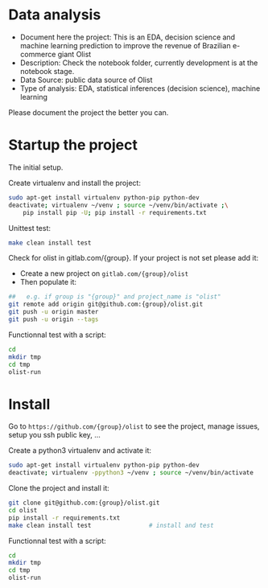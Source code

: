 # Data analysis
- Document here the project: This is an EDA, decision science and machine learning prediction to improve the revenue of Brazilian e-commerce giant Olist
- Description: Check the notebook folder, currently development is at the notebook stage. 
- Data Source: public data source of Olist
- Type of analysis: EDA, statistical inferences (decision science), machine learning

Please document the project the better you can.

# Startup the project

The initial setup.

Create virtualenv and install the project:
```bash
sudo apt-get install virtualenv python-pip python-dev
deactivate; virtualenv ~/venv ; source ~/venv/bin/activate ;\
    pip install pip -U; pip install -r requirements.txt
```

Unittest test:
```bash
make clean install test
```

Check for olist in gitlab.com/{group}.
If your project is not set please add it:

- Create a new project on `gitlab.com/{group}/olist`
- Then populate it:

```bash
##   e.g. if group is "{group}" and project_name is "olist"
git remote add origin git@github.com:{group}/olist.git
git push -u origin master
git push -u origin --tags
```

Functionnal test with a script:

```bash
cd
mkdir tmp
cd tmp
olist-run
```

# Install

Go to `https://github.com/{group}/olist` to see the project, manage issues,
setup you ssh public key, ...

Create a python3 virtualenv and activate it:

```bash
sudo apt-get install virtualenv python-pip python-dev
deactivate; virtualenv -ppython3 ~/venv ; source ~/venv/bin/activate
```

Clone the project and install it:

```bash
git clone git@github.com:{group}/olist.git
cd olist
pip install -r requirements.txt
make clean install test                # install and test
```
Functionnal test with a script:

```bash
cd
mkdir tmp
cd tmp
olist-run
```
